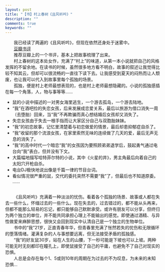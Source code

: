 ```yaml
---
layout: post
title: "【书】村上春树《且风听吟》"
description: ""
comments: true
keywords: ""
---
```

        
&emsp;&emsp;我已经读了两遍的《且风听吟》，但现在依然还身处于迷雾中。
<br>
&emsp;&emsp;[豆瓣书评](https://www.douban.com/review/7865612/?dt_dapp=1)
<br>
 &emsp;&emsp;推荐豆瓣上的一个书评，基本上把故事梳理了出来。
 <br>
&emsp;&emsp;村上春树的这本处女作，充满了“村上”的味道，从第一本小说就把自己的风格发挥的不留余地。在读书的时候，虽然很多地方看不明白，故事的叙述让我觉得比较不知其云，但却可以很流畅的一直往下读下去。让我感受到夏天的闷热而让人颓废，也让我可以代入到故事里每个孤独的场景。
<br>
&emsp;&emsp;孤独，便是村上老师最想表现的，也是村上老师最想隐藏的。小说的孤独感插在每一个角落，人，物与事等等……
<br>

- 鼠的小说中描述的一对男女海里逃生，一个游去孤岛，一个游去陆地。
- “我”在酒吧捡的失恋女孩，后来发展成恋爱关系，最后以旅游为借口消失一周（去堕胎）回来，当“我”不再欺骗而真心想结婚后女孩却又消失了。
- 失恋女孩由于失去一根手指而让大家区分自己与双胞胎妹妹。
- “我”的初恋故事，记忆里清楚着与初恋做爱的情景，最后却患抑郁症自杀了。
- “我”收留的那个流浪女孩，在家里索然无味的连续做了几天的爱，最后无声无息的消失了。
- “我”的高中时代一个暗恋“我”的女孩因为要照顾弟弟退学后，鼓起勇气通过电台向“我”表白，但并没有下文。
- 大篇幅地描写哈特菲尔特的小说，其中《火星的井》，男主角最后向着自己的太阳穴开枪自杀。
- 电台DJ极快地说出像是千篇一律的节目台词。
- 看似情况很严重的鼠，交代的委托突然不需要“我”了，但最后也不知道原委。
......

<br>
&emsp;&emsp;《且风听吟》充满着一种淡淡的忧伤。看着各个孤独的场景、故事或人都在失去一些什么，怀缅过去的一些什么。现在失去的，过去错过的，都不能从头再来，但都不能那么轻易的忘记，都只能够自己默默承受。或许有朋友可以分享，但终归为两个独立的单位，并不能共同承担心理上不能输出的感觉。即使通过酒精、与异性做爱来麻醉思想，很快又会回到现实中认清自己是一个独立的生物单位。
<br>
&emsp;&emsp;书中的“我”21岁，正直青春年华，但青春里充满了怅然若失的忧伤和无限循环的堕落情绪。灌满复杂的人与事想要远离，但无法接受矛盾的孤独感。
<br>
&emsp;&emsp;“我”的好友鼠30岁，站在人生的山腰，下一秒可能是下坡也可以上坡。两种可能无时无刻都印在瞳孔上，即使鼠接受了自己的平庸，也避免不了自己对现实的恐惧。
<br>
&emsp;&emsp;人总是会存在每个1、5或则10年的周期在为过去的不为叹息，为未来的未知恐惧...

